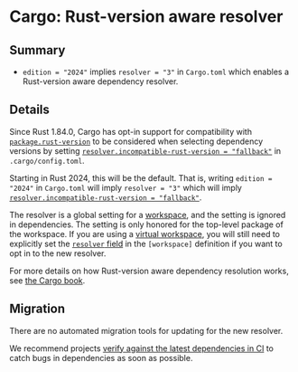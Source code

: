 # Cargo: Rust-version aware resolver

## Summary

- `edition = "2024"` implies `resolver = "3"` in `Cargo.toml` which enables a Rust-version aware dependency resolver.

## Details

Since Rust 1.84.0, Cargo has opt-in support for compatibility with
[`package.rust-version`] to be considered when selecting dependency versions
by setting [`resolver.incompatible-rust-version = "fallback"`] in `.cargo/config.toml`.

Starting in Rust 2024, this will be the default.
That is, writing `edition = "2024"` in `Cargo.toml` will imply `resolver = "3"`
which will imply [`resolver.incompatible-rust-version = "fallback"`].

The resolver is a global setting for a [workspace], and the setting is ignored in dependencies.
The setting is only honored for the top-level package of the workspace.
If you are using a [virtual workspace], you will still need to explicitly set the [`resolver` field]
in the `[workspace]` definition if you want to opt in to the new resolver.

For more details on how Rust-version aware dependency resolution works, see [the Cargo book](../../cargo/reference/resolver.html#rust-version).

[`package.rust-version`]: ../../cargo/reference/rust-version.html
[`resolver.incompatible-rust-version = "fallback"`]: ../../cargo/reference/config.html#resolverincompatible-rust-versions
[workspace]: ../../cargo/reference/workspaces.html
[virtual workspace]: ../../cargo/reference/workspaces.html#virtual-workspace
[`resolver` field]: ../../cargo/reference/resolver.html#resolver-versions

## Migration

There are no automated migration tools for updating for the new resolver.

We recommend projects
[verify against the latest dependencies in CI](../../cargo/guide/continuous-integration.html#verifying-latest-dependencies)
to catch bugs in dependencies as soon as possible.
